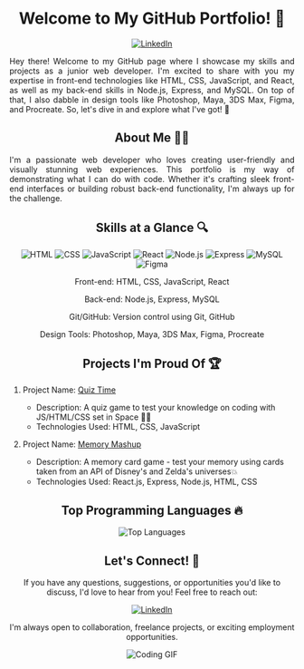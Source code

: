 <h1 align="center">Welcome to My GitHub Portfolio! 🚀</h1>

<p align="center">
  <a href="https://www.linkedin.com/in/michael-mc-grath/"><img src="https://img.shields.io/badge/LinkedIn-%40michael--mc--grath-blue?style=flat&logo=linkedin" alt="LinkedIn"></a>
</p>

<p align="justify">Hey there! Welcome to my GitHub page where I showcase my skills and projects as a junior web developer. I'm excited to share with you my expertise in front-end technologies like HTML, CSS, JavaScript, and React, as well as my back-end skills in Node.js, Express, and MySQL. On top of that, I also dabble in design tools like Photoshop, Maya, 3DS Max, Figma, and Procreate. So, let's dive in and explore what I've got! 💪</p>

<h2 align="center">About Me 👩‍💻</h2>

<p align="justify">I'm a passionate web developer who loves creating user-friendly and visually stunning web experiences. This portfolio is my way of demonstrating what I can do with code. Whether it's crafting sleek front-end interfaces or building robust back-end functionality, I'm always up for the challenge.</p>

<h2 align="center">Skills at a Glance 🔍</h2>

<p align="center">
  <img src="https://img.shields.io/badge/-HTML-orange" alt="HTML">
  <img src="https://img.shields.io/badge/-CSS-blueviolet" alt="CSS">
  <img src="https://img.shields.io/badge/-JavaScript-yellow" alt="JavaScript">
  <img src="https://img.shields.io/badge/-React-blue" alt="React">
  <img src="https://img.shields.io/badge/-Node.js-green" alt="Node.js">
  <img src="https://img.shields.io/badge/-Express-black" alt="Express">
  <img src="https://img.shields.io/badge/-MySQL-blue" alt="MySQL">
  <img src="https://img.shields.io/badge/-Figma-purple" alt="Figma">
</p>

<p align="center">Front-end: HTML, CSS, JavaScript, React</p>
<p align="center">Back-end: Node.js, Express, MySQL</p>
<p align="center">Git/GitHub: Version control using Git, GitHub</p>
<p align="center">Design Tools: Photoshop, Maya, 3DS Max, Figma, Procreate</p>

<h2 align="center">Projects I'm Proud Of 🏆</h2>

1. Project Name: [Quiz Time](https://github.com/mcgrathmichael/Projet-1-Quiz)
   - Description: A quiz game to test your knowledge on coding with JS/HTML/CSS set in Space 🚀🌟
   - Technologies Used: HTML, CSS, JavaScript

2. Project Name: [Memory Mashup](https://github.com/mcgrathmichael/Project-2-)
   - Description: A memory card game - test your memory using cards taken from an API of Disney's and Zelda's universes💥
   - Technologies Used: React.js, Express, Node.js, HTML, CSS

<h2 align="center">Top Programming Languages 🔥</h2>

<p align="center">
  <img src="https://github-readme-stats.vercel.app/api/top-langs/?username=mcgrathmichael&layout=compact&langs_count=6" alt="Top Languages">
</p>

<h2 align="center">Let's Connect! 🤝</h2>

<p align="center">If you have any questions, suggestions, or opportunities you'd like to discuss, I'd love to hear from you! Feel free to reach out:</p>

<p align="center">
  <a href="https://www.linkedin.com/in/michael-mc-grath/"><img src="linkedin.gif" alt="LinkedIn"></a>
</p>

<p align="center">I'm always open to collaboration, freelance projects, or exciting employment opportunities.</p>

<p align="center">
  <img src="https://media.giphy.com/media/scZPhLqaVOM1qG4lT9/giphy.gif" alt="Coding GIF">
</p>



<!---
mcgrathmichael/mcgrathmichael is a ✨ special ✨ repository because its `README.md` (this file) appears on your GitHub profile.
You can click the Preview link to take a look at your changes.
--->

